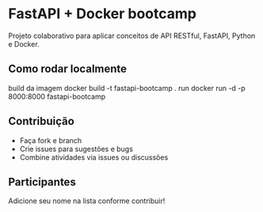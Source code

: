 # FastAPI + Docker bootcamp
Projeto colaborativo para aplicar conceitos de API RESTful, FastAPI, Python e Docker.
## Como rodar localmente
build da imagem
docker build -t fastapi-bootcamp .
run
docker run -d -p 8000:8000 fastapi-bootcamp
## Contribuição
- Faça fork e branch
- Crie issues para sugestões e bugs
- Combine atividades via issues ou discussões
## Participantes
Adicione seu nome na lista conforme contribuir!
